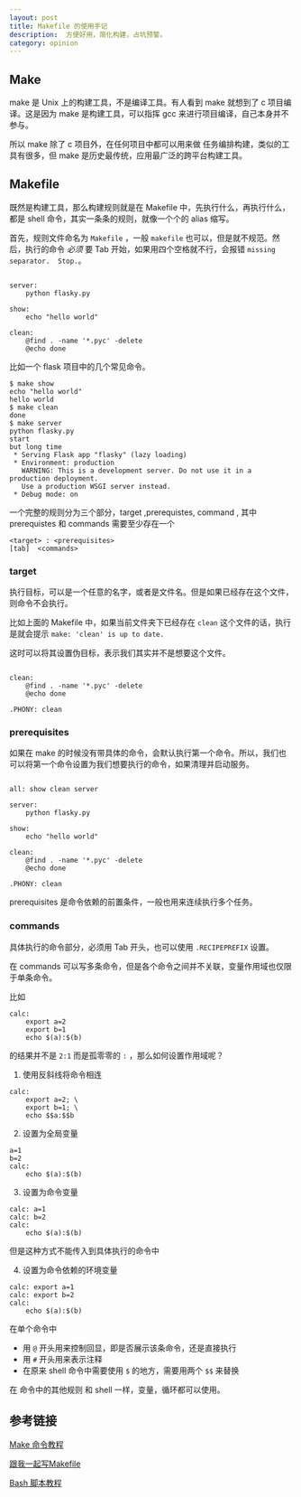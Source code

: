 ```yaml
---
layout: post
title: Makefile 的使用手记
description:  方便好用，简化构建，占坑预警。
category: opinion
---
```


## Make

make 是 Unix 上的构建工具，不是编译工具。有人看到 make 就想到了 c 项目编译。这是因为 make 是构建工具，可以指挥 gcc 来进行项目编译，自己本身并不参与。

所以 make 除了 c 项目外，在任何项目中都可以用来做 任务编排构建，类似的工具有很多，但 make 是历史最传统，应用最广泛的跨平台构建工具。

## Makefile

既然是构建工具，那么构建规则就是在 Makefile 中，先执行什么，再执行什么，都是 shell 命令，其实一条条的规则，就像一个个的 alias 缩写。


首先，规则文件命名为 `Makefile` ，一般 `makefile` 也可以，但是就不规范。然后，执行的命令 *必须* 要 Tab 开始，如果用四个空格就不行，会报错 `missing separator.  Stop.`。

```

server:
	python flasky.py

show:
	echo "hello world"

clean:
	@find . -name '*.pyc' -delete
	@echo done

```

比如一个 flask 项目中的几个常见命令。

```
$ make show
echo "hello world"
hello world
$ make clean
done
$ make server
python flasky.py
start
but long time
 * Serving Flask app "flasky" (lazy loading)
 * Environment: production
   WARNING: This is a development server. Do not use it in a production deployment.
   Use a production WSGI server instead.
 * Debug mode: on
```


一个完整的规则分为三个部分，target ,prerequistes, command , 其中 prerequistes 和 commands 需要至少存在一个

```
<target> : <prerequisites> 
[tab]  <commands>
```

### target

执行目标，可以是一个任意的名字，或者是文件名。但是如果已经存在这个文件，则命令不会执行。

比如上面的 Makefile 中，如果当前文件夹下已经存在 `clean` 这个文件的话，执行是就会提示 `make: 'clean' is up to date.`

这时可以将其设置伪目标，表示我们其实并不是想要这个文件。


```

clean:
	@find . -name '*.pyc' -delete
	@echo done

.PHONY: clean

```

### prerequisites

如果在 make 的时候没有带具体的命令，会默认执行第一个命令。所以，我们也可以将第一个命令设置为我们想要执行的命令，如果清理并启动服务。

```

all: show clean server

server:
	python flasky.py

show:
	echo "hello world"

clean:
	@find . -name '*.pyc' -delete
	@echo done

.PHONY: clean

```

prerequisites 是命令依赖的前置条件，一般也用来连续执行多个任务。

### commands

具体执行的命令部分，必须用 Tab 开头，也可以使用 `.RECIPEPREFIX` 设置。

在 commands 可以写多条命令，但是各个命令之间并不关联，变量作用域也仅限于单条命令。

比如

```
calc:
	export a=2
	export b=1
	echo $(a):$(b)

```

的结果并不是 `2:1` 而是孤零零的 `:` ，那么如何设置作用域呢？

1. 使用反斜线将命令相连

```
calc:
	export a=2; \
	export b=1; \
	echo $$a:$$b
```

2. 设置为全局变量

```
a=1
b=2
calc:
	echo $(a):$(b)
```

3. 设置为命令变量

```
calc: a=1
calc: b=2
calc:
	echo $(a):$(b)
```

但是这种方式不能传入到具体执行的命令中

4. 设置为命令依赖的环境变量

```
calc: export a=1
calc: export b=2
calc:
	echo $(a):$(b)
```

在单个命令中
- 用 `@` 开头用来控制回显，即是否展示该条命令，还是直接执行
- 用 `#` 开头用来表示注释
- 在原来 shell 命令中需要使用 `$` 的地方，需要用两个 `$$` 来替换

在 命令中的其他规则 和 shell 一样，变量，循环都可以使用。

## 参考链接

[Make 命令教程](https://www.ruanyifeng.com/blog/2015/02/make.html)

[跟我一起写Makefile](https://seisman.github.io/how-to-write-makefile/overview.html)

[Bash 脚本教程](https://wangdoc.com/bash/)
